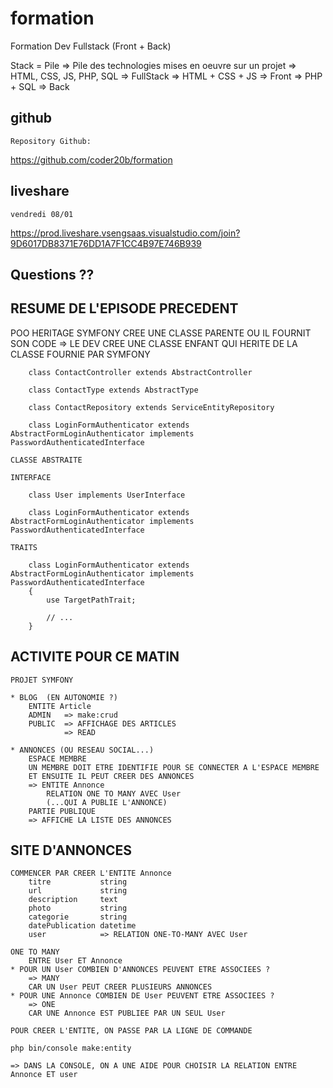 # formation

Formation Dev Fullstack (Front + Back)

Stack = Pile
=> Pile des technologies mises en oeuvre sur un projet
=> HTML, CSS, JS, PHP, SQL  => FullStack
=> HTML + CSS + JS          => Front
=> PHP + SQL                => Back

## github

    Repository Github:

https://github.com/coder20b/formation

## liveshare

    vendredi 08/01
    
https://prod.liveshare.vsengsaas.visualstudio.com/join?9D6017DB8371E76DD1A7F1CC4B97E746B939

## Questions ??

## RESUME DE L'EPISODE PRECEDENT

POO
    HERITAGE
        SYMFONY CREE UNE CLASSE PARENTE OU IL FOURNIT SON CODE
        => LE DEV CREE UNE CLASSE ENFANT QUI HERITE DE LA CLASSE FOURNIE PAR SYMFONY

        class ContactController extends AbstractController

        class ContactType extends AbstractType

        class ContactRepository extends ServiceEntityRepository

        class LoginFormAuthenticator extends AbstractFormLoginAuthenticator implements PasswordAuthenticatedInterface

    CLASSE ABSTRAITE

    INTERFACE

        class User implements UserInterface

        class LoginFormAuthenticator extends AbstractFormLoginAuthenticator implements PasswordAuthenticatedInterface

    TRAITS

        class LoginFormAuthenticator extends AbstractFormLoginAuthenticator implements PasswordAuthenticatedInterface
        {
            use TargetPathTrait;
            
            // ...
        }



## ACTIVITE POUR CE MATIN

    PROJET SYMFONY

    * BLOG  (EN AUTONOMIE ?)
        ENTITE Article
        ADMIN   => make:crud
        PUBLIC  => AFFICHAGE DES ARTICLES 
                => READ

    * ANNONCES (OU RESEAU SOCIAL...)
        ESPACE MEMBRE
        UN MEMBRE DOIT ETRE IDENTIFIE POUR SE CONNECTER A L'ESPACE MEMBRE
        ET ENSUITE IL PEUT CREER DES ANNONCES
        => ENTITE Annonce
            RELATION ONE TO MANY AVEC User
            (...QUI A PUBLIE L'ANNONCE)
        PARTIE PUBLIQUE
        => AFFICHE LA LISTE DES ANNONCES

## SITE D'ANNONCES

    COMMENCER PAR CREER L'ENTITE Annonce
        titre           string
        url             string
        description     text
        photo           string
        categorie       string
        datePublication datetime
        user            => RELATION ONE-TO-MANY AVEC User

    ONE TO MANY
        ENTRE User ET Annonce
    * POUR UN User COMBIEN D'ANNONCES PEUVENT ETRE ASSOCIEES ?
        => MANY
        CAR UN User PEUT CREER PLUSIEURS ANNONCES
    * POUR UNE Annonce COMBIEN DE User PEUVENT ETRE ASSOCIEES ?
        => ONE
        CAR UNE Annonce EST PUBLIEE PAR UN SEUL User

    POUR CREER L'ENTITE, ON PASSE PAR LA LIGNE DE COMMANDE
    
    php bin/console make:entity

    => DANS LA CONSOLE, ON A UNE AIDE POUR CHOISIR LA RELATION ENTRE Annonce ET user
        






























